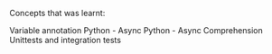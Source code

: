 Concepts that was learnt:

Variable annotation
Python - Async
Python - Async Comprehension
Unittests and integration tests
